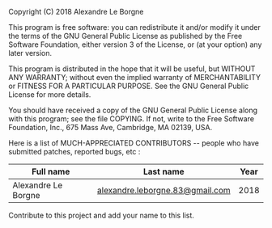 Copyright (C) 2018 Alexandre Le Borgne

This program is free software: you can redistribute it and/or modify it under the terms of the GNU General Public License as published by the Free Software Foundation, either version 3 of the License, or (at your option) any later version.

This program is distributed in the hope that it will be useful, but WITHOUT ANY WARRANTY; without even the implied warranty of MERCHANTABILITY or FITNESS FOR A PARTICULAR PURPOSE. See the GNU General Public License for more details.

You should have received a copy of the GNU General Public License along with this program; see the file COPYING. If not, write to the Free Software Foundation, Inc., 675 Mass Ave, Cambridge, MA 02139, USA.

Here is a list of MUCH-APPRECIATED CONTRIBUTORS --
people who have submitted patches, reported bugs, etc :

| Full name | Last name | Year | 
| --- | --- | --- |
| Alexandre Le Borgne | <alexandre.leborgne.83@gmail.com> | 2018 |

Contribute to this project and add your name to this list.
